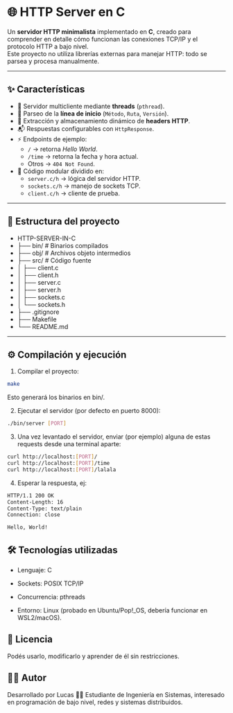 # 🌐 HTTP Server en C

Un **servidor HTTP minimalista** implementado en **C**, creado para comprender en detalle cómo funcionan las conexiones TCP/IP y el protocolo HTTP a bajo nivel.  
Este proyecto no utiliza librerías externas para manejar HTTP: todo se parsea y procesa manualmente.

---

## ✨ Características

- 📡 Servidor multicliente mediante **threads** (`pthread`).
- 📄 Parseo de la **línea de inicio** (`Método`, `Ruta`, `Versión`).
- 📝 Extracción y almacenamiento dinámico de **headers HTTP**.
- 📬 Respuestas configurables con `HttpResponse`.
- ⚡ Endpoints de ejemplo:
  - `/` → retorna *Hello World*.
  - `/time` → retorna la fecha y hora actual.
  - Otros → `404 Not Found`.
- 🧩 Código modular dividido en:
  - `server.c/h` → lógica del servidor HTTP.
  - `sockets.c/h` → manejo de sockets TCP.
  - `client.c/h` → cliente de prueba.

---

## 📂 Estructura del proyecto

- HTTP-SERVER-IN-C
- ├── bin/ # Binarios compilados
- ├── obj/ # Archivos objeto intermedios
- ├── src/ # Código fuente
- │ ├── client.c
- │ ├── client.h
- │ ├── server.c
- │ ├── server.h
- │ ├── sockets.c
- │ └── sockets.h
- ├── .gitignore
- ├── Makefile
- └── README.md


---

## ⚙️ Compilación y ejecución

1. Compilar el proyecto:

```bash
make
```
Esto generará los binarios en bin/.

2. Ejecutar el servidor (por defecto en puerto 8000):

```bash
./bin/server [PORT]
```

3. Una vez levantado el servidor, enviar (por ejemplo) alguna de estas requests desde una terminal aparte:
```bash
curl http://localhost:[PORT]/
curl http://localhost:[PORT]/time
curl http://localhost:[PORT]/lalala
```

4. Esperar la respuesta, ej:
```bash
HTTP/1.1 200 OK
Content-Length: 16
Content-Type: text/plain
Connection: close

Hello, World!
```

## 🛠️ Tecnologías utilizadas

- Lenguaje: C

- Sockets: POSIX TCP/IP

- Concurrencia: pthreads

- Entorno: Linux (probado en Ubuntu/Pop!_OS, debería funcionar en WSL2/macOS).

## 📜 Licencia

Podés usarlo, modificarlo y aprender de él sin restricciones.

## 👨‍💻 Autor

Desarrollado por Lucas 🧑‍💻
Estudiante de Ingeniería en Sistemas, interesado en programación de bajo nivel, redes y sistemas distribuidos.
